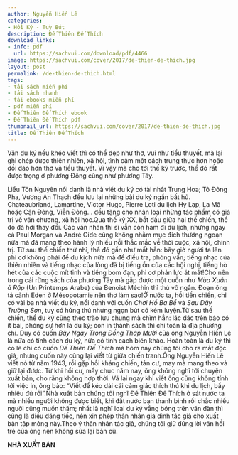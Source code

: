 ```yaml
---
author: Nguyễn Hiến Lê
categories:
- Hồi Ký - Tuỳ Bút
description: Đế Thiên Đế Thích
download_links:
- info: pdf
  url: https://sachvui.com/download/pdf/4466
image: https://sachvui.com/cover/2017/de-thien-de-thich.jpg
layout: post
permalink: /de-thien-de-thich.html
tags:
- tải sách miễn phí
- tải sách nhanh
- tải ebooks miễn phí
- pdf miễn phí
- Đế Thiên Đế Thích ebook
- Đế Thiên Đế Thích pdf
thumbnail_url: https://sachvui.com/cover/2017/de-thien-de-thich.jpg
title: Đế Thiên Đế Thích
---
```


 <div class="item-desc text-justify"> <p>Văn du ký nếu khéo viết thì có thể đẹp như thơ, vui như tiểu thuyết, mà lại ghi chép được thiên nhiên, xã hội, tình cảm một cách trung thực hơn hoặc dồi dào hơn thơ và tiểu thuyết. Vì vậy mà cho tới thế kỷ trước, thể đó rất được trọng ở phương Đông cũng như phương Tây.</p><p>Liểu Tôn Nguyên nổi danh là nhà viết du ký có tài nhất Trung Hoa; Tô Đông Pha, Vương An Thạch đều lưu lại những bài du ký ngắn bất hủ. Chateaubriand, Lamartine, Victor Hugo, Pierre Loti du lịch Hy Lạp, La Mã hoặc Cận Đông, Viễn Đông… đều tặng cho nhân loại những tác phẩm có giá trị về văn chương, xã hội học.Qua thế kỷ XX, bắt đầu giữa hai thế chiến, thể đó đã hơi thay đổi. Các văn nhân thi sĩ vẫn còn ham đi du lịch, nhưng ngay cả Paul Morgan và André Gide cũng không nhằm mục đích thưởng ngoạn nữa mà đã mang theo hành lý nhiều nỗi thắc mắc về thời cuộc, xã hội, chính trị. Từ sau thế chiến thứ nhì, thể đó gần như mất hẳn: bây giờ người ta lên phi cơ không phải để du kịch nữa mà để điều tra, phỏng vấn; tiếng nhạc của thiên nhiên và tiếng nhạc của lòng đã bị tiếng ồn của các hội nghị, tiếng hò hét của các cuộc mít tinh và tiếng bom đạn, phi cơ phản lực át mất!Cho nên trong cái rừng sách của phương Tây mà gặp được một cuốn như <em>Mùa Xuân ả Rập</em> (Un Printemps Arabe) của Benoist Méchin thì thú vô ngần. Đoạn ông tả cảnh Eden ở Mésopotamie nên thơ làm sao!Ở nước ta, hồi tiền chiến, chỉ có vài ba nhà viết du ký, nổi danh với cuốn <em>Chơi Hồ Ba Bể</em> và <em>Sau Dãy Trường Sơn</em>, tuy có hứng thú nhưng ngọn bút có kém luyện.Từ sau thế chiến, thể du ký cũng theo trào lưu chung mà chìm hẳn: lác đác trên báo có ít bài, phóng sự hơn là du ký; còn in thành sách thì chỉ toàn là địa phương chí. Duy có cuốn <em>Bảy Ngày Trong Đồng Tháp Mười</em> của ông Nguyễn Hiến Lê là nữa có tính cách du ký, nữa có tính cách biên khảo. Hoàn toàn là du ký thì có lẽ chỉ có cuốn <em>Đế Thiên Đế Thích</em> mà hôm nay chúng tôi cho ra mắt độc giả, nhưng cuốn này cũng lại viết từ giữa chiến tranh.Ông Nguyễn Hiến Lê viết nó từ năm 1943, rồi gặp hồi kháng chiến, tản cư, may mà mang theo và giữ lại được. Từ khi hồi cư, mấy chục năm nay, ông không nghĩ tới chuyện xuất bản, cho rằng không hợp thời. Vã lại ngay khi viết ông cũng không tính tới việc in, ông bảo: “Viết để kéo dài cái cảm giác thích thú khi du lịch, bấy nhiêu đủ rồi”.Nhà xuất bản chúng tôi nghĩ Đế Thiên Đế Thích ở sát nước ta mà nhiều người không được biết, khi đất nước bạn thanh bình rồi chắc nhiều người cũng muốn thăm; nhất là nghĩ loại du ký vắng bóng trên văn đàn thì cũng là điều đáng tiếc, nên xin phép thân nhân gia đình tác giả cho xuất bản tập mỏng này.Theo ý thân nhân tác giả, chúng tôi giữ đúng lời văn hồi trẻ của ông nên không sửa lại bản cũ.</p><p><strong>NHÀ XUẤT BẢN</strong></p><div> </div> </div>